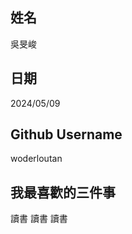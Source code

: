 姓名
----
吳旻峻

日期
----
2024/05/09

Github Username
---------------
woderloutan

我最喜歡的三件事
---------------
讀書 讀書 讀書